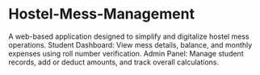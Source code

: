 # Hostel-Mess-Management
A web-based application designed to simplify and digitalize hostel mess operations.  Student Dashboard: View mess details, balance, and monthly expenses using roll number verification.  Admin Panel: Manage student records, add or deduct amounts, and track overall calculations.
